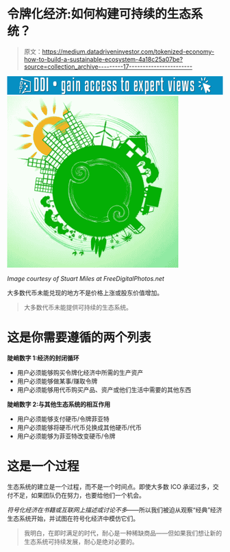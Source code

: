 # 令牌化经济:如何构建可持续的生态系统？

> 原文：<https://medium.datadriveninvestor.com/tokenized-economy-how-to-build-a-sustainable-ecosystem-4a18c25a07be?source=collection_archive---------17----------------------->

[![](img/ce659685e6fa609cf1edb0993c9a4d07.png)](http://www.track.datadriveninvestor.com/1B9E)![](img/6a65b1388e43d93c273e4e6bdae53c89.png)

*Image courtesy of Stuart Miles at FreeDigitalPhotos.net*

大多数代币未能兑现的地方不是价格上涨或股东价值增加。

> 大多数代币未能提供可持续的生态系统。

# 这是你需要遵循的两个列表

**陡峭数字 1:经济的封闭循环**

*   用户必须能够购买令牌化经济中所需的生产资产
*   用户必须能够做某事/赚取令牌
*   用户必须能够用代币购买产品、资产或他们生活中需要的其他东西

**陡峭数字 2:与其他生态系统的相互作用**

*   用户必须能够支付硬币/令牌菲亚特
*   用户必须能够将硬币/代币兑换成其他硬币/代币
*   用户必须能够为菲亚特改变硬币/令牌

# 这是一个过程

生态系统的建立是一个过程，而不是一个时间点。即使大多数 ICO 承诺过多，交付不足，如果团队仍在努力，也要给他们一个机会。

*符号化经济在书籍或互联网上描述或讨论不多*——所以我们被迫从观察“经典”经济生态系统开始，并试图在符号化经济中模仿它们。

> 我明白，在即时满足的时代，耐心是一种稀缺商品——但如果我们想让新的生态系统可持续发展，耐心是绝对必要的。